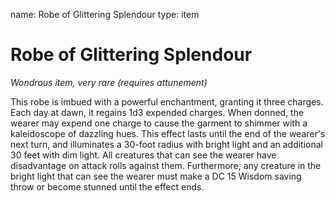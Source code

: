 name: Robe of Glittering Splendour
type: item

# Robe of Glittering Splendour
_Wondrous item, very rare (requires attunement)_

This robe is imbued with a powerful enchantment, granting it three charges. Each day at dawn, it regains 1d3 expended charges. When donned, the wearer may expend one charge to cause the garment to shimmer with a kaleidoscope of dazzling hues. This effect lasts until the end of the wearer's next turn, and illuminates a 30-foot radius with bright light and an additional 30 feet with dim light. All creatures that can see the wearer have disadvantage on attack rolls against them. Furthermore, any creature in the bright light that can see the wearer must make a DC 15 Wisdom saving throw or become stunned until the effect ends.
